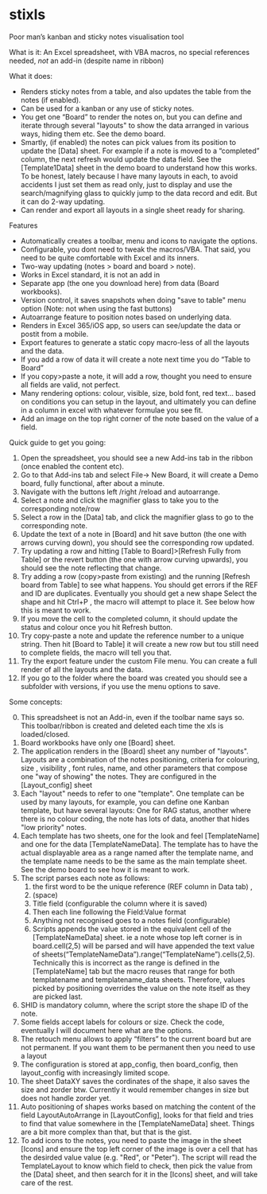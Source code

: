 # stixls
Poor man’s kanban and sticky notes visualisation tool

What is it:
An Excel spreadsheet, with VBA macros, no special references needed, *not* an add-in (despite name in ribbon)

What it does:
- Renders sticky notes from a table, and also updates the table from the notes (if enabled).
- Can be used for a kanban or any use of sticky notes.
- You get one “Board” to render the notes on,  but you can define and iterate through several "layouts" to show the data arranged in various ways, hiding them etc. See the demo board.
- Smartly, (if enabled) the notes can pick values from its position to update the [Data] sheet. For example if a note is moved to a “completed” column, the next refresh would update the data field. See the [Template1Data] sheet in the demo board to understand how this works. To be honest, lately because I have many layouts in each, to avoid accidents I just  set them as read only, just to display and use the search/magnifying glass to quickly jump to the data record and edit. But it can do 2-way updating.
- Can render and export all layouts in a single sheet ready for sharing.




Features
- Automatically creates a toolbar,  menu and icons to navigate the options. 
- Configurable, you dont need to tweak the macros/VBA. That said, you need to be quite comfortable with Excel and its inners.
- Two-way updating (notes > board and board > note).
- Works in Excel standard, it is not an add in
- Separate app (the one you download here) from data (Board workbooks).
- Version control, it saves snapshots when doing "save to table" menu option (Note: not when using the fast buttons)
- Autoarrange feature to position notes based on underlying data.
- Renders in Excel 365/iOS app, so users can see/update the data or postit from a mobile.  
- Export features to generate a static copy macro-less of all the layouts and the data.
- If you add a row of data it will create  a note next time you do “Table to Board” 
- If you copy>paste a note, it will add a row, thought you need to ensure all fields are valid, not perfect.
- Many rendering options: colour, visible, size, bold font, red text... based on conditions you can setup in the layout, and ultimately you can define in a column in excel with whatever formulae you see fit.
- Add an image on the top right corner of the note based on the value of a field. 

Quick guide to get you going:

1. Open the spreadsheet, you should see a new Add-ins tab in the ribbon (once enabled the content etc).  
2. Go to that Add-ins tab and select File-> New Board, it will create a Demo board, fully functional, after about a minute.
3. Navigate with the buttons left /right /reload and autoarrange. 
4. Select a note and click the magnifier glass to take you to the corresponding note/row 
5. Select a row in the [Data] tab, and click the magnifier glass to go to the corresponding note.
6. Update the text of a note in [Board] and hit save button (the one with arrows curving down), you should see the corresponding row updated.
7. Try updating a row and hitting  [Table to Board]>[Refresh Fully from Table] or the revert button (the one with arrow curving upwards), you should see the note reflecting that change.
8. Try adding a row (copy>paste from existing) and the running [Refresh board from Table] to see what happens. 
    You should get errors if the REF and ID are duplicates.
    Eventually you should get a new shape
    Select the shape and hit Ctrl+P , the macro will attempt to place it. See below how this is meant to work.
9. If you move the cell to the completed column, it should update the status and colour once you hit Refresh button.
10. Try copy-paste a note and update the reference number to a unique string.  Then hit [Board to Table] it will create a new row but tou still need to complete fields, the macro will tell you that.
11. Try the export feature under the custom File menu. You can create a full render of all the layouts and the data.
12. If you go to the folder where the board was created you should see a subfolder with versions, if you use the menu options to save. 

Some  concepts:

0. This spreadsheet is not an Add-in, even if the toolbar name says so. This toolbar/ribbon is created and deleted each time the xls is loaded/closed. 
1. Board workbooks have only one [Board] sheet.
2. The application renders in the [Board] sheet any number of "layouts". Layouts are a combination of the notes positioning, criteria for colouring, size , visibility , font rules, name, and other parameters that compose one "way of showing" the notes. They are configured in the [Layout_config] sheet
3. Each "layout" needs to refer to one "template".  One template can be used by many layouts, for example, you can define one Kanban template, but have several layouts: One for RAG status, another where there is no colour coding,  the note has lots of data, another that hides "low priority" notes.
4. Each template has two sheets, one for the look and feel [TemplateName] and one for the data [TemplateNameData]. The template has to have the actual displayable area as a range named after the template name, and the template name needs to be the same as the main template sheet. See the demo board to see how it is meant to work. 
5. The script parses each note as follows:
    1. the first word to be the unique reference (REF column in Data tab) , 
    2. (space)
    3. Title field (configurable the column where it is saved) 
    4. Then each line following the Field:Value format  
    5. Anything not recognised goes to a notes field (configurable)
    6. Scripts appends the value stored in the equivalent cell of the [TemplateNameData]  sheet. ie a note whose top left corner is in board.cell(2,5) will be parsed and will have appended the text value of sheets(“TemplateNameData”).range(“TemplateName”).cells(2,5). Technically this is incorrect as the range is defined in the [TemplateName] tab but the macro reuses that range for both templatename and templatename_data sheets.  Therefore, values picked by positioning overrides the value on the note itself as they are picked last.
6. SHID is mandatory column, where the script store the shape ID of the note.
7. Some fields accept labels for colours or size. Check the code, eventually I will document here what are the options. 
8. The retouch menu allows to apply “filters” to the current board but are not permanent. If you want them to be permanent then you need to use a layout 
9. The configuration is stored at app_config, then board_config, then layout_config with increasingly limited scope.
10. The sheet DataXY saves the cordinates of the shape, it also saves the size and zorder btw. Currently it would remember changes in size but does not handle zorder yet.
11. Auto positioning of shapes works based on matching the content of the field LayoutAutoArrange in [LayoutConfig], looks for that field and tries to find that value somewhere in the [TemplateNameData] sheet. Things are a bit more complex than that, but that is the gist.
12. To add icons to the notes, you need to paste the image in the sheet [Icons] and ensure the top left corner of the image is over a cell that has the desirded value value (e.g. "Red", or "Peter"). The script will read the TemplateLayout to know which field to check, then pick the value from the [Data] sheet, and then search for it in the [Icons] sheet, and will take care of the rest.
